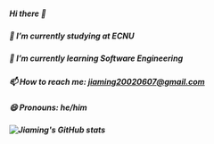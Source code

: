 ##### Hi there 👋
##### 🔭 I’m currently studying at ECNU
##### 🌱 I’m currently learning Software Engineering
#####  📫 How to reach me: jiaming20020607@gmail.com
##### 😄 Pronouns: he/him
##### ![Jiaming's GitHub stats](https://github-readme-stats.vercel.app/api?username=Jiaaming&count_private=true)


